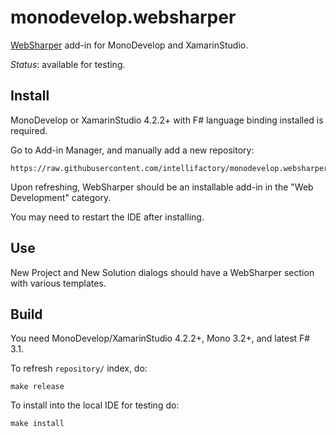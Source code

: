 # monodevelop.websharper

[WebSharper][ws] add-in for MonoDevelop and XamarinStudio.

*Status*: available for testing.

## Install

MonoDevelop or XamarinStudio 4.2.2+ with F# language binding installed is required.

Go to Add-in Manager, and manually add a new repository:

    https://raw.githubusercontent.com/intellifactory/monodevelop.websharper/master/repository
    
Upon refreshing, WebSharper should be an installable add-in in the "Web Development" category.

You may need to restart the IDE after installing.

## Use

New Project and New Solution dialogs should have a WebSharper section with various templates.

## Build

You need MonoDevelop/XamarinStudio 4.2.2+, Mono 3.2+, and latest F# 3.1. 

To refresh `repository/` index, do:

    make release
    
To install into the local IDE for testing do:

    make install

[ws]: http://websharper.com
